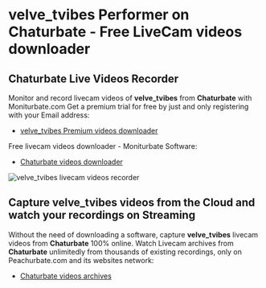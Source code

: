 # velve_tvibes Performer on Chaturbate - Free LiveCam videos downloader

## Chaturbate Live Videos Recorder

Monitor and record livecam videos of **velve_tvibes** from **Chaturbate** with Moniturbate.com
Get a premium trial for free by just and only registering with your Email address:
* [velve_tvibes Premium videos downloader](https://moniturbate.com/request-demo-licence-key.html)

Free livecam videos downloader - Moniturbate Software:
* [Chaturbate videos downloader](https://moniturbate.com/moniturbate-download-software.html)

![velve_tvibes livecam videos recorder](https://peachurnet.com/templates/moniturbate-software.png)


## Capture velve_tvibes videos from the Cloud and watch your recordings on Streaming

Without the need of downloading a software, capture **velve_tvibes** livecam videos from **Chaturbate** 100% online.
Watch Livecam archives from **Chaturbate** unlimitedly from thousands of existing recordings, only on Peachurbate.com and its websites network:
* [Chaturbate videos archives](https://peachurnet.com/)